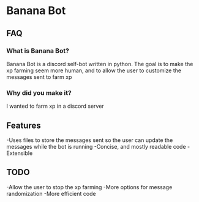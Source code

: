 # Banana Bot

## FAQ

### What is Banana Bot?

Banana Bot is a discord self-bot written in python. The goal is to make the xp farming seem more human, and to allow the user to customize the messages sent to farm xp

### Why did you make it?

I wanted to farm xp in a discord server

## Features

-Uses files to store the messages sent so the user can update the messages while the bot is running
-Concise, and mostly readable code
-Extensible

## TODO

-Allow the user to stop the xp farming
-More options for message randomization
-More efficient code
